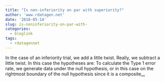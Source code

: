 ```yaml
---
title: "Is non-inferiority on par with superiority?"
author: 'www.rdatagen.net'
date: '2018-05-14'
slug: is-noninferiority-on-par-with-
categories:
  - bloglink
tags:
  - rdatagennet
---
```


In the case of an inferiority trial, we add a little twist. Really, we subtract a little twist. In this case the hypotheses are: To calculate the Type 1 error rate, we generate data under the null hypothesis, or in this case on the rightmost boundary of the null hypothesis since it is a composite[... <i class="fas fa-external-link-alt"></i>](https://www.rdatagen.net/post/are-non-inferiority-trials-inferior/)

